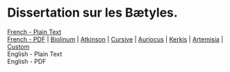# Dissertation sur les Bætyles.

[French - Plain Text](full-text-french.md)  
[French - PDF](https://cdn.solaranamnesis.com/Falconet/falconet_dissertation_baetyles_1722_french.pdf) | [Biolinum](https://cdn.solaranamnesis.com/Falconet/falconet_dissertation_baetyles_1722_french_biolinum.pdf) | [Atkinson](https://cdn.solaranamnesis.com/Falconet/falconet_dissertation_baetyles_1722_french_atkinson.pdf) | [Cursive](https://cdn.solaranamnesis.com/Falconet/falconet_dissertation_baetyles_1722_french_frcursive.pdf) | [Auriocus](https://cdn.solaranamnesis.com/Falconet/falconet_dissertation_baetyles_1722_french_aurical.pdf) | [Kerkis](https://cdn.solaranamnesis.com/Falconet/falconet_dissertation_baetyles_1722_french_kerkis.pdf) | [Artemisia](https://cdn.solaranamnesis.com/Falconet/falconet_dissertation_baetyles_1722_french_artemisia.pdf) | [Custom](https://cdn.solaranamnesis.com/Falconet/falconet_dissertation_baetyles_1722_french_custom.pdf)  
English - Plain Text  
English - PDF  
